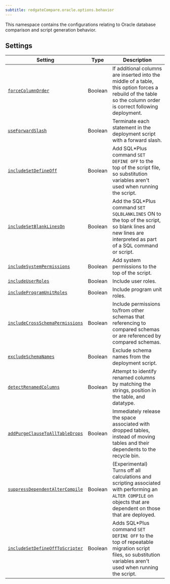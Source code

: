 ```yaml
---
subtitle: redgateCompare.oracle.options.behavior
---
```


This namespace contains the configurations relating to Oracle database comparison and script generation behavior.

## Settings

| Setting                                                                                                                                                                                            | Type    | Description                                                                                                                                                     |
|----------------------------------------------------------------------------------------------------------------------------------------------------------------------------------------------------|---------|-----------------------------------------------------------------------------------------------------------------------------------------------------------------|
| [`forceColumnOrder`](<Configuration/Redgate Compare Namespace/Redgate Compare Oracle Namespace/Oracle Behavior Options Namespace/Oracle Force Column Order Setting>)                               | Boolean | If additional columns are inserted into the middle of a table, this option forces a rebuild of the table so the column order is correct following deployment.   |
| [`useForwardSlash`](<Configuration/Redgate Compare Namespace/Redgate Compare Oracle Namespace/Oracle Behavior Options Namespace/Oracle Use Forward Slash Setting>)                                 | Boolean | Terminate each statement in the deployment script with a forward slash.                                                                                         |
| [`includeSetDefineOff`](<Configuration/Redgate Compare Namespace/Redgate Compare Oracle Namespace/Oracle Behavior Options Namespace/Oracle Include Set Define Off Setting>)                        | Boolean | Add SQL*Plus command `SET DEFINE OFF` to the top of the script file, so substitution variables aren't used when running the script.                             |
| [`includeSetBlankLinesOn`](<Configuration/Redgate Compare Namespace/Redgate Compare Oracle Namespace/Oracle Behavior Options Namespace/Oracle Include Set Blank Lines On Setting>)                 | Boolean | Add the SQL*Plus command `SET SQLBLANKLINES` ON to the top of the script, so blank lines and new lines are interpreted as part of a SQL command or script.      |
| [`includeSystemPermissions`](<Configuration/Redgate Compare Namespace/Redgate Compare Oracle Namespace/Oracle Behavior Options Namespace/Oracle Include System Permissions Setting>)               | Boolean | Add system permissions to the top of the script.                                                                                                                |
| [`includeUserRoles`](<Configuration/Redgate Compare Namespace/Redgate Compare Oracle Namespace/Oracle Behavior Options Namespace/Oracle Include User Roles Setting>)                               | Boolean | Include user roles.                                                                                                                                             |
| [`includeProgramUnitRoles`](<Configuration/Redgate Compare Namespace/Redgate Compare Oracle Namespace/Oracle Behavior Options Namespace/Oracle Include Program Unit Roles Setting>)                | Boolean | Include program unit roles.                                                                                                                                     |
| [`includeCrossSchemaPermissions`](<Configuration/Redgate Compare Namespace/Redgate Compare Oracle Namespace/Oracle Behavior Options Namespace/Oracle Include Cross Schema Permissions Setting>)    | Boolean | Include permissions to/from other schemas that referencing to compared schemas or are referenced by compared schemas.                                           |
| [`excludeSchemaNames`](<Configuration/Redgate Compare Namespace/Redgate Compare Oracle Namespace/Oracle Behavior Options Namespace/Oracle Exclude Schema Names Setting>)                           | Boolean | Exclude schema names from the deployment script.                                                                                                                |
| [`detectRenamedColumns`](<Configuration/Redgate Compare Namespace/Redgate Compare Oracle Namespace/Oracle Behavior Options Namespace/Oracle Detect Renamed Columns Setting>)                       | Boolean | Attempt to identify renamed columns by matching the strings, position in the table, and datatype.                                                               |
| [`addPurgeClauseToAllTableDrops`](<Configuration/Redgate Compare Namespace/Redgate Compare Oracle Namespace/Oracle Behavior Options Namespace/Oracle Add Purge Clause To All Table Drops Setting>) | Boolean | Immediately release the space associated with dropped tables, instead of moving tables and their dependents to the recycle bin.                                 |
| [`suppressDependentAlterCompile`](<Configuration/Redgate Compare Namespace/Redgate Compare Oracle Namespace/Oracle Behavior Options Namespace/Oracle Suppress Dependent Alter Compile Setting>)    | Boolean | (Experimental) Turns off all calculations and scripting associated with performing an `ALTER COMPILE` on objects that are dependent on those that are deployed. |
| [`includeSetDefineOffToScripter`](<Configuration/Redgate Compare Namespace/Redgate Compare Oracle Namespace/Oracle Behavior Options Namespace/Oracle Include Set Define Off To Scripter Setting>)  | Boolean | Adds SQL*Plus command `SET DEFINE OFF` to the top of repeatable migration script files, so substitution variables aren't used when running the script.          |